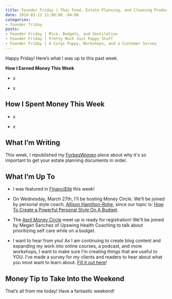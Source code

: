 ```yaml
---
title: Founder Friday | Thai Food, Estate Planning, and Cleaning Products
date: 2019-03-22 11:00:00 -04:00
categories:
- founder friday
posts:
- Founder Friday | Mice, Budgets, and Ventilation
- Founder Friday | Pretty Much Just Puppy Stuff
- Founder Friday | A Corgi Puppy, Workshops, and a Customer Survey
---
```


Happy Friday! Here’s what I was up to this past week.

**How I Earned Money This Week**

* x

* x

## **How I Spent Money This Week**

* x

* x

## **What I’m Writing**

This week, I republished my [ForbesWomen](https://www.maggiegermano.com/blog/despite-their-priorities-nearly-half-of-americans-over-55-still-dont-have-a-will/) piece about why it's so important to get your estate planning documents in order.

## **What I’m Up To**

* I was featured in [FinanciElle](https://financielle.wordpress.com/2019/03/16/maggie-germano-founder-and-ceo-of-maggie-germano-financial-coaching/) this week!

* On Wednesday, March 27th, I’ll be hosting Money Circle. We’ll be joined by personal style coach, [Allison Hamilton-Rohe](https://dailyoutfit.com/), since our topic is: [How To Create a Powerful Personal Style On A Budget](https://www.eventbrite.com/e/money-circle-how-to-create-a-powerful-personal-style-on-a-budget-tickets-54939672038).

* The [April Money Circle](https://www.eventbrite.com/e/money-circle-honoring-self-care-keeping-your-pockets-full-tickets-59004572264) meet up is ready for registration! We'll be joined by Megan Sanchez of Upswing Health Coaching to talk about prioritizing self care while on a budget. 

* I want to hear from you! As I am continuing to create blog content and expanding my work into online courses, a podcast, and more workshops, I want to make sure I’m creating things that are useful to YOU. I’ve made a survey for my clients and readers to hear about what you most want to learn about. [Fill it out here](https://docs.google.com/forms/d/e/1FAIpQLSedjARbOmwC3_EomplCDDmNze_ZVLHwymIhqJbNcNqvM6gWVg/viewform?usp=sf_link)!

## **Money Tip to Take Into the Weekend**

That’s all from me today! Have a fantastic weekend!